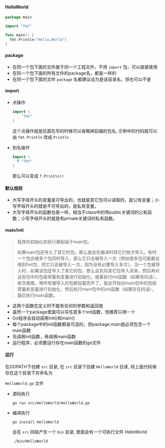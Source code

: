 #### HelloWorld

```go
package main

import "fmt"

func main() {
  fmt.Println("Hello,World")
}
```

#### package

- 在同一个包下面的文件属于同一个工程文件，不用 `import` 包，可以直接使用
- 在同一个包下面的所有文件的package名，都是一样的
- 在同一个包下面的文件 `package` 名都建议设为是该目录名，但也可以不是

#### import 

* 点操作

  ```go
  import (
  	. "fmt"
  )
  ```

  这个点操作就是后面在写的时候可以省略掉前缀的包名, 示例中的代码就可以由 `fmt.Println` 改成 `Println`

* 别名操作

  ```go
  import (
  	f "fmt"
  )
  ```

  那么可以变成 `f.Println()`
  
#### 默认规则
* 大写字母开头的变量是可导出的，也就是其它包可以读取的，是公有变量；小写字母开头的就是不可导出的，是私有变量。
* 大写字母开头的函数也是一样，相当于class中的带public关键词的公有函数；小写字母开头的就是有private关键词的私有函数。

#### main/init

> 程序的初始化和执行都起始于main包。
>
> 如果main包还导入了其它的包，那么就会在编译时将它们依次导入。有时一个包会被多个包同时导入，那么它只会被导入一次（例如很多包可能都会用到fmt包，但它只会被导入一次，因为没有必要导入多次）。当一个包被导入时，如果该包还导入了其它的包，那么会先将其它包导入进来，然后再对这些包中的包级常量和变量进行初始化，接着执行init函数（如果有的话），依次类推。等所有被导入的包都加载完毕了，就会开始对main包中的包级常量和变量进行初始化，然后执行main包中的init函数（如果存在的话），最后执行main函数。

- 这两个函数在定义时不能有任何的参数和返回值
- 虽然一个package里面可以写任意多个init函数，但推荐只用一个
- Go程序会自动调用init()和main()
- 每个package中的init函数都是可选的，但package main就必须包含一个main函数
- 先调用init函数，再调用main函数
- 运行程序，必须要运行存在main函数的go文件

#### 运行

在GOPATH下创建 `src` 目录, 在 `src` 目录下创建 `HelloWorld` 目录, 将上面代码保存在这个目录下并命名为

`HelloWorld.go` 文件

* 源码执行

  `go run src/HelloWorld/HelloWorld.go` 

* 编译执行

  `go install HelloWorld`

  会在 `src` 同级产生一个 `bin` 目录, 里面会有一个可执行文件 HelloWorld

  `./bin/HelloWorld` 


